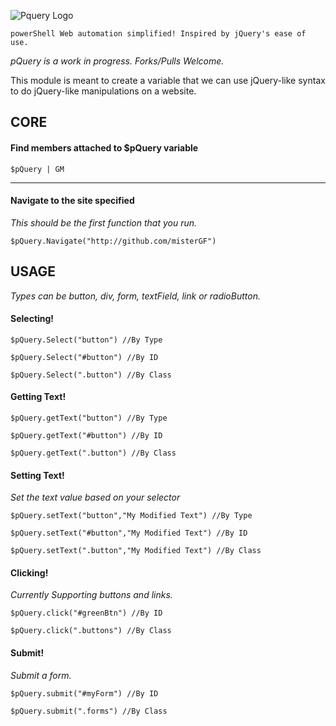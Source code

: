 
![Pquery Logo](http://res.cloudinary.com/gatec21/image/upload/c_scale,w_271/v1403196836/pQuery_l0bq3z.png) 
    
    powerShell Web automation simplified! Inspired by jQuery's ease of use.


*pQuery is a work in progress. Forks/Pulls Welcome.* 


This module is meant to create a variable that we can use jQuery-like syntax to do jQuery-like
manipulations on a website.

## CORE

#### Find members attached to $pQuery variable 
    $pQuery | GM

--- 


#### Navigate to the site specified
*This should be the first function that you run.*

    $pQuery.Navigate("http://github.com/misterGF")



## USAGE
*Types can be button, div, form, textField, link or radioButton.*



#### Selecting!
    
    $pQuery.Select("button") //By Type
    
    $pQuery.Select("#button") //By ID
    
    $pQuery.Select(".button") //By Class





#### Getting Text!
    $pQuery.getText("button") //By Type
    
    $pQuery.getText("#button") //By ID
    
    $pQuery.getText(".button") //By Class



#### Setting Text!
*Set the text value based on your selector*

    $pQuery.setText("button","My Modified Text") //By Type
    
    $pQuery.setText("#button","My Modified Text") //By ID
    
    $pQuery.setText(".button","My Modified Text") //By Class



#### Clicking!
*Currently Supporting buttons and links.*

    $pQuery.click("#greenBtn") //By ID
    
    $pQuery.click(".buttons") //By Class



#### Submit!
*Submit a form.*

    $pQuery.submit("#myForm") //By ID
    
    $pQuery.submit(".forms") //By Class


